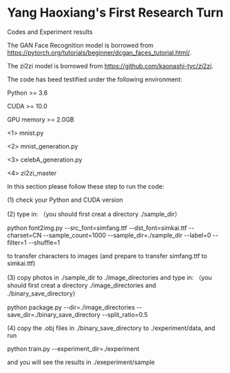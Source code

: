 # Yang Haoxiang's First Research Turn
Codes and Experiment results

The GAN Face Recognition model is borrowed from https://pytorch.org/tutorials/beginner/dcgan_faces_tutorial.html/.

The zi2zi model is borrowed from https://github.com/kaonashi-tyc/zi2zi.

The code has beed testified under the following environment:

Python >= 3.6

CUDA >= 10.0

GPU memory >= 2.0GB

<1> mnist.py

<2> mnist_generation.py

<3> celebA_generation.py

<4> zi2zi_master

In this section please follow these step to run the code:

(1) check your Python and CUDA version

(2) type in: （you should first creat a directory ./sample_dir）

python font2img.py --src_font=simfang.ttf --dst_font=simkai.ttf --charset=CN --sample_count=1000 --sample_dir=./sample_dir --label=0 --filter=1 --shuffle=1

to transfer characters to images (and prepare to transfer simfang.ttf to simkai.ttf)

(3) copy photos in ./sample_dir to ./image_directories and type in: （you should first creat a directory ./image_directories and ./binary_save_directory）

python package.py --dir=./image_directories --save_dir=./binary_save_directory --split_ratio=0.5

(4) copy the .obj files in ./binary_save_directory to ./experiment/data, and run

python train.py --experiment_dir=./experiment

and you will see the results in ./exeperiment/sample

